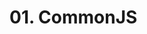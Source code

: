 # 01. CommonJS

<show-structure for="procedure" />

<procedure title="CommonJs">
    <code-block src="/Language/javascript/frameworks/NodeJs/01_core/01_node/CommonJs.js" lang="javascript"/>
    <code-block src="/Language/javascript/frameworks/NodeJs/01_core/01_node/exports.js" lang="javascript"/>
    <code-block src="/Language/javascript/frameworks/NodeJs/01_core/01_node/func.js" lang="javascript"/>
    <code-block src="/Language/javascript/frameworks/NodeJs/01_core/01_node/require.js" lang="javascript"/>
</procedure>